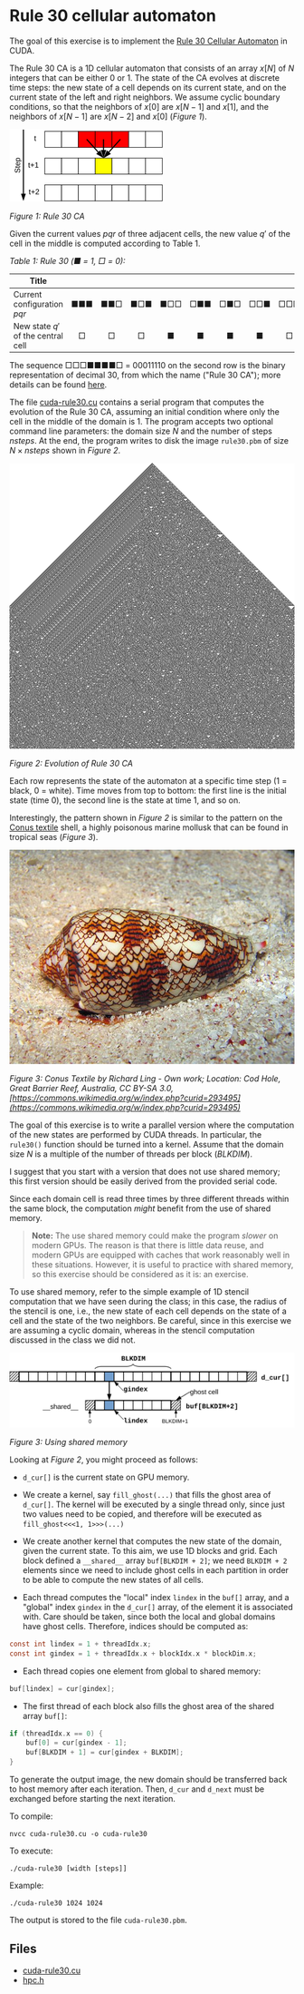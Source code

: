 # Rule 30 cellular automaton

The goal of this exercise is to implement the [Rule 30 Cellular Automaton](https://en.wikipedia.org/wiki/Rule_30) in CUDA.

The Rule 30 CA is a 1D cellular automaton that consists of an array $x[N]$ of $N$ integers that can be either $0$ or $1$.
The state of the CA evolves at discrete time steps: the new state of a cell depends on its current state,
and on the current state of the left and right neighbors.
We assume cyclic boundary conditions, so that the neighbors of $x[0]$ are $x[N-1]$ and $x[1]$, and the neighbors of $x[N-1]$ are
$x[N-2]$ and $x[0]$ (*Figure 1*).

![Figure 1: Rule 30 CA](img/rule30-cell-state.png)

*Figure 1: Rule 30 CA*

Given the current values $pqr$ of three adjacent cells, the new value $q'$ of the cell in the middle is computed according to
Table 1.

*Table 1: Rule 30 (■ = 1, □ = 0):*

| Title                              |     |     |     |     |     |     |     |     |
|------------------------------------|:---:|:---:|:---:|:---:|:---:|:---:|:---:|:---:|
| Current configuration $pqr$        | ■■■ | ■■□ | ■□■ | ■□□ | □■■ | □■□ | □□■ | □□□ |
| New state $q'$ of the central cell | □   | □   | □   | ■   | ■   | ■   | ■   | □   |

The sequence □□□■■■■□ = 00011110 on the second row is the binary representation of decimal 30, from which the name ("Rule 30 CA");
more details can be found [here](base/mpi-rule30.pdf).

The file [cuda-rule30.cu](base/cuda-rule30.cu) contains a serial program that computes the evolution of the Rule 30 CA,
assuming an initial condition where only the cell in the middle of the domain is 1.
The program accepts two optional command line parameters: the domain size $N$ and the number of steps _nsteps_.
At the end, the program writes to disk the image `rule30.pbm` of size $N \times \textit{nsteps}$ shown in *Figure 2*.

![Figure 2: Evolution of Rule 30 CA](img/rule30.png)

*Figure 2: Evolution of Rule 30 CA*

Each row represents the state of the automaton at a specific time step (1 = black, 0 = white).
Time moves from top to bottom: the first line is the initial state (time 0), the second line is the state at time 1, and so on.

Interestingly, the pattern shown in *Figure 2* is similar to the pattern on the
[Conus textile](https://en.wikipedia.org/wiki/Conus_textile) shell, a highly poisonous marine mollusk that can be found in
tropical seas (*Figure 3*).

![Figure 3: Conus Textile by Richard Ling](img/conus-textile.jpg)

*Figure 3: Conus Textile by Richard Ling - Own work; Location: Cod Hole, Great Barrier Reef, Australia, CC BY-SA 3.0,
[https://commons.wikimedia.org/w/index.php?curid=293495](https://commons.wikimedia.org/w/index.php?curid=293495)*

The goal of this exercise is to write a parallel version where the computation of the new states are performed by CUDA threads.
In particular, the `rule30()` function should be turned into a kernel.
Assume that the domain size $N$ is a multiple of the number of threads per block (_BLKDIM_).

I suggest that you start with a version that does not use shared memory; this first version should be easily derived from the
provided serial code.

Since each domain cell is read three times by three different threads within the same block, the computation _might_ benefit from
the use of shared memory.

> **Note:** The use shared memory could make the program _slower_ on modern GPUs.
> The reason is that there is little data reuse, and modern GPUs are equipped with caches that work reasonably well in these
> situations.
> However, it is useful to practice with shared memory, so this exercise should be considered as it is: an exercise.

To use shared memory, refer to the simple example of 1D stencil computation that we have seen during the class; in this case, the
radius of the stencil is one, i.e., the new state of each cell depends on the state of a cell and the state of the two neighbors.
Be careful, since in this exercise we are assuming a cyclic domain, whereas in the stencil computation discussed in the class we
did not.

![Figure 3: Using shared memory](img/rule30-cuda.png)

*Figure 3: Using shared memory*

Looking at *Figure 2*, you might proceed as follows:

- `d_cur[]` is the current state on GPU memory.

- We create a kernel, say `fill_ghost(...)` that fills the ghost area of `d_cur[]`.
  The kernel will be executed by a single thread only, since just two values need to be copied, and therefore will be executed as
  `fill_ghost<<<1, 1>>>(...)`

- We create another kernel that computes the new state of the domain, given the current state.
  To this aim, we use 1D blocks and grid.
  Each block defined a `__shared__` array `buf[BLKDIM + 2]`; we need `BLKDIM + 2` elements since we need to include ghost cells in
  each partition in order to be able to compute the new states of all cells.

- Each thread computes the "local" index `lindex` in the `buf[]` array, and a "global" index `gindex` in the `d_cur[]` array, of
  the element it is associated with.
  Care should be taken, since both the local and global domains have ghost cells.
  Therefore, indices should be computed as:
```C
const int lindex = 1 + threadIdx.x;
const int gindex = 1 + threadIdx.x + blockIdx.x * blockDim.x;
```

- Each thread copies one element from global to shared memory:
```C
buf[lindex] = cur[gindex];
```

- The first thread of each block also fills the ghost area of the shared array `buf[]`:
```C
if (threadIdx.x == 0) {
    buf[0] = cur[gindex - 1];
    buf[BLKDIM + 1] = cur[gindex + BLKDIM];
}
```

To generate the output image, the new domain should be transferred back to host memory after each iteration.
Then, `d_cur` and `d_next` must be exchanged before starting the next iteration.

To compile:

```shell
nvcc cuda-rule30.cu -o cuda-rule30
```

To execute:

```shell
./cuda-rule30 [width [steps]]
```

Example:

```shell
./cuda-rule30 1024 1024
```

The output is stored to the file `cuda-rule30.pbm`.

## Files

- [cuda-rule30.cu](base/cuda-rule30.cu)
- [hpc.h](../../include/hpc.h)